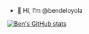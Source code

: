 - 👋 Hi, I’m @bendeloyola

[![Ben's GitHub stats](https://github-readme-stats.vercel.app/api?username=bendeloyola&show_icons=true&theme=midnight-purple)](https://github.com/bendeloyola/github-readme-stats)

